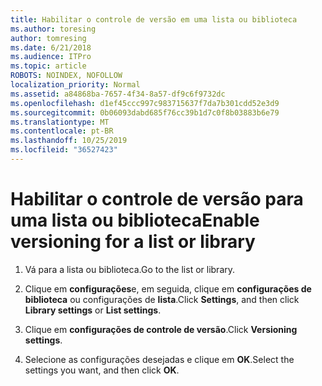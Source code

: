 ```yaml
---
title: Habilitar o controle de versão em uma lista ou biblioteca
ms.author: toresing
author: tomresing
ms.date: 6/21/2018
ms.audience: ITPro
ms.topic: article
ROBOTS: NOINDEX, NOFOLLOW
localization_priority: Normal
ms.assetid: a84868ba-7657-4f34-8a57-df9c6f9732dc
ms.openlocfilehash: d1ef45ccc997c983715637f7da7b301cdd52e3d9
ms.sourcegitcommit: 0b06093dabd685f76cc39b1d7c0f8b03883b6e79
ms.translationtype: MT
ms.contentlocale: pt-BR
ms.lasthandoff: 10/25/2019
ms.locfileid: "36527423"
---
```

# <a name="enable-versioning-for-a-list-or-library"></a><span data-ttu-id="53aa9-102">Habilitar o controle de versão para uma lista ou biblioteca</span><span class="sxs-lookup"><span data-stu-id="53aa9-102">Enable versioning for a list or library</span></span>

1. <span data-ttu-id="53aa9-103">Vá para a lista ou biblioteca.</span><span class="sxs-lookup"><span data-stu-id="53aa9-103">Go to the list or library.</span></span>
    
2. <span data-ttu-id="53aa9-104">Clique em **configurações**e, em seguida, clique em **configurações de biblioteca** ou configurações de **lista**.</span><span class="sxs-lookup"><span data-stu-id="53aa9-104">Click **Settings**, and then click **Library settings** or **List settings**.</span></span>
    
3. <span data-ttu-id="53aa9-105">Clique em **configurações de controle de versão**.</span><span class="sxs-lookup"><span data-stu-id="53aa9-105">Click **Versioning settings**.</span></span>
    
4. <span data-ttu-id="53aa9-106">Selecione as configurações desejadas e clique em **OK**.</span><span class="sxs-lookup"><span data-stu-id="53aa9-106">Select the settings you want, and then click **OK**.</span></span>
    

